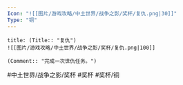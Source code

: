 ```yaml
---
Icon: "![[图片/游戏攻略/中土世界/战争之影/奖杯/复仇.png|30]]"
Type: "铜"
---
```

```ad-common-bronze-trophy
title: (Title:: "复仇")
![[图片/游戏攻略/中土世界/战争之影/奖杯/复仇.png|100]]

(Comment:: "完成一次世仇任务。")
```

#中土世界/战争之影/奖杯 #奖杯 #奖杯/铜
